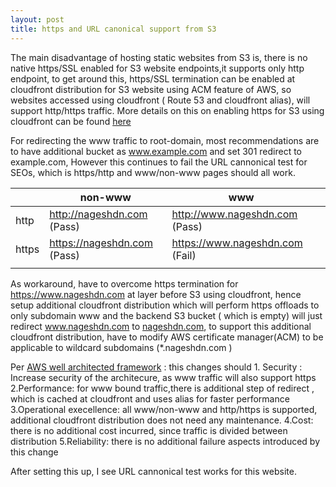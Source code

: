 ```yaml
---
layout: post
title: https and URL canonical support from S3
---
```


The main disadvantage of hosting static websites from S3 is, there is no native https/SSL enabled for S3 website endpoints,it supports only http endpoint, to get around this, https/SSL termination can be enabled at cloudfront distribution for S3 website using ACM feature of AWS, so websites accessed using cloudfront ( Route 53 and cloudfront alias), will support http/https traffic. More details on this on enabling https for S3 using cloudfront can be found  [here](https://aws.amazon.com/premiumsupport/knowledge-center/cloudfront-https-requests-s3/)

For redirecting the www traffic to root-domain, most recommendations are to have additional bucket as www.example.com and set 301 redirect to example.com, However this continues to fail the URL cannonical test for SEOs, which is https/http and www/non-www pages  should all work.
  
    


| | non-www | www  |   |
| --- | --- | --- | --- |
| http | http://nageshdn.com (Pass)| http://www.nageshdn.com (Pass)| |
| https | https://nageshdn.com (Pass) | https://www.nageshdn.com (Fail)| |
|    |   |   |  |

As workaround, have to overcome https termination for  https://www.nageshdn.com at layer before S3 using cloudfront, hence setup additional cloudfront distribution which will perform https offloads to only subdomain www and the backend S3 bucket ( which is empty) will just redirect www.nageshdn.com  to [nageshdn.com](http://nageshdn.com), to support this additional cloudfront distribution, have to modify AWS certificate manager(ACM) to be applicable to wildcard subdomains (*.nageshdn.com )

Per [AWS well architected framework](https://aws.amazon.com/architecture/well-architected/) : this changes should
    1. Security : Increase security of the architecure, as www traffic will also support https
    2.Performance: for www bound traffic,there is additional step of redirect , which is cached at cloudfront and uses alias for faster   performance
    3.Operational execellence: all www/non-www and http/https is supported, additional cloudfront distribution does not need any maintenance.
    4.Cost: there is no additional cost incurred, since traffic is divided between distribution 
    5.Reliability: there is no additional failure aspects introduced by this change

After setting this up, I see URL cannonical test works for this website.
